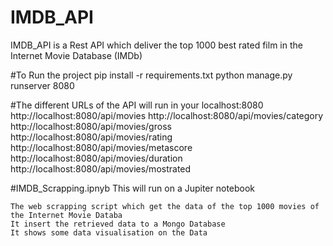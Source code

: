 # IMDB_API
IMDB_API is a Rest API which deliver the top 1000 best rated film in the Internet Movie Database (IMDb)

#To Run the project
  pip install -r requirements.txt
  python manage.py runserver 8080

#The different URLs of the API will run in your localhost:8080
    http://localhost:8080/api/movies
    http://localhost:8080/api/movies/category
    http://localhost:8080/api/movies/gross
    http://localhost:8080/api/movies/rating
    http://localhost:8080/api/movies/metascore
    http://localhost:8080/api/movies/duration
    http://localhost:8080/api/movies/mostrated
    
#IMDB_Scrapping.ipnyb
    This will run on a Jupiter notebook
  
    The web scrapping script which get the data of the top 1000 movies of the Internet Movie Databa
    It insert the retrieved data to a Mongo Database
    It shows some data visualisation on the Data
    
    
    





